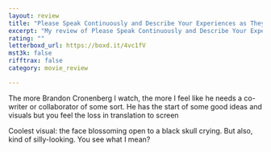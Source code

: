 ```yaml
---
layout: review
title: "Please Speak Continuously and Describe Your Experiences as They Come to You (2019)"
excerpt: "My review of Please Speak Continuously and Describe Your Experiences as They Come to You (2019)"
rating: ""
letterboxd_url: https://boxd.it/4vc1fV
mst3k: false
rifftrax: false
category: movie_review

---
```


The more Brandon Cronenberg I watch, the more I feel like he needs a co-writer or collaborator of some sort. He has the start of some good ideas and visuals but you feel the loss in translation to screen

Coolest visual: the face blossoming open to a black skull crying. But also, kind of silly-looking. You see what I mean?